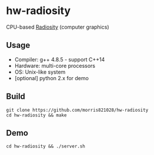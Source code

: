 # hw-radiosity #

CPU-based [Radiosity](https://en.wikipedia.org/wiki/Radiosity_(computer_graphics)) (computer graphics)

## Usage ##

* Compiler: g++ 4.8.5 - support C++14
* Hardware: multi-core processors
* OS: Unix-like system
* [optional] python 2.x for demo

## Build ##

```
git clone https://github.com/morris821028/hw-radiosity
cd hw-radiosity && make
```

## Demo ##

```
cd hw-radiosity && ./server.sh
```
